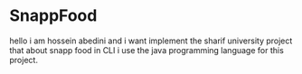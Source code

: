 # SnappFood
hello
i am hossein abedini and i want implement the sharif university project that about snapp food in CLI
i use the java programming language for this project.
